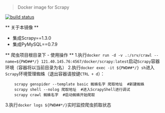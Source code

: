 > Docker image for Scrapy

[![build status](https://121.40.145.76:8443/docker/scrapy/badges/master/build.svg)](https://121.40.145.76:8443/docker/scrapy/commits/master)


** 关于本镜像 **
* 集成Scrapy==1.3.0
* 集成PyMySQL==0.7.9


** 爬虫项目根目录下 - 使用操作 **
1.执行`docker run -d -v .:/srv/crawl --name=${PWD##*/} 121.40.145.76:4567/docker/scrapy:latest`启动`Scrapy`容器环境（容器将以当前目录为名）
2.执行`docker exec -it ${PWD##*/} sh`进入`Scrapy`环境管理蜘蛛（退出容器请按键`CTRL + d`）：
```
    scrapy genspider --template basic 蜘蛛名字 爬取地址  #新建蜘蛛
    scrapy shell --nolog 爬取地址  #进入ScrapyShell进行调试
    scrapy crawl 蜘蛛名字  #启动蜘蛛开始爬取
```
3.执行`docker logs ${PWD##*/}`实时监控爬虫抓取状态